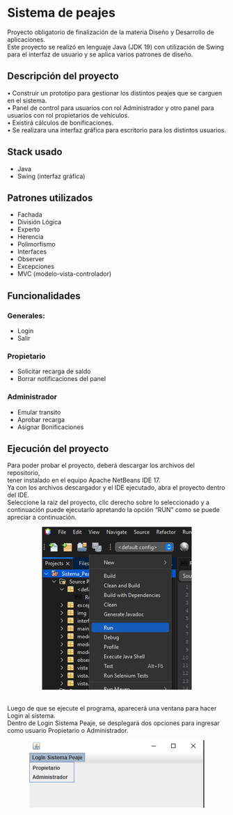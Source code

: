 
<h1> Sistema de peajes </h1>

<p> Proyecto obligatorio de finalización de la materia Diseño y Desarrollo de aplicaciones.<br>
 Este proyecto se realizó en lenguaje Java (JDK 19) con utilización de Swing para el interfaz de usuario y se aplica varios patrones de diseño.
</p>

<h2> Descripción del proyecto</h2>
    <p>
    • Construir un prototipo para gestionar los distintos peajes que se carguen en el sistema.<br>
    • Panel de control para usuarios con rol Administrador y otro panel para usuarios con rol propietarios de vehículos.<br>
    • Existirá cálculos de bonificaciones.<br>
    • Se realizara una interfaz gráfica para escritorio para los distintos usuarios.<br>
    </p>


<h2>Stack usado</h2>
    <ul>
        <li>Java</li>
        <li>Swing (interfaz gráfica)</li>
    </ul>


<h2> Patrones utilizados</h2>
    <ul>
        <li>Fachada</li>
        <li>División Lógica</li>
        <li>Experto</li>
        <li>Herencia</li>
        <li>Polimorfismo</li>
        <li>Interfaces</li>
        <li>Observer</li>
        <li>Excepciones</li>
        <li>MVC (modelo-vista-controlador)</li>
    </ul>



<h2>Funcionalidades</h2>
   <h3>Generales:</h3>
<ul>
        <li>Login </li>
        <li>Salir </li>
</ul>    
<h3>Propietario</h3> 
<ul>   
    <li>Solicitar recarga de saldo</li>
    <li> Borrar notificaciones del panel</li>
</ul>    
<h3>Administrador </h3>
<ul>
           <li> Emular transito</li>
           <li>Aprobar recarga</li>
           <li> Asignar Bonificaciones</li>
</ul>
     



<h2> Ejecución del proyecto</h2>
    <p>Para poder probar el proyecto, deberá descargar los archivos del repositorio,<br>
    tener instalado en el equipo Apache NetBeans IDE 17.<br>
    Ya con los archivos descargador y el IDE ejecutado, abra el proyecto dentro del IDE. <br>
    Seleccione la raíz del proyecto, clic derecho sobre lo seleccionado y a continuación puede ejecutarlo apretando la opción “RUN” 
    como se puede apreciar a continuación.</p>

<div id="run" align="center">
<img src="./img/runProject.PNG" >
</div>
<br>

    
 <p>Luego de que se ejecute el programa, aparecerá una ventana para hacer Login al sistema.<br>
 Dentro de Login Sistema Peaje, se desplegará dos opciones para ingresar como usuario Propietario o Administrador.</p>
    <div id="login" align="center">
    <img src="./img/loginProject.PNG">
    </div>
   
    



